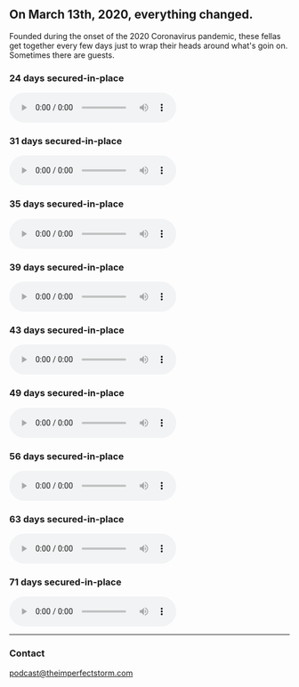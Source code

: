 ## On March 13th, 2020, everything changed.

Founded during the onset of the 2020 Coronavirus pandemic, these fellas get together every
few days just to wrap their heads around what's goin on. Sometimes there are guests.

### 24 days secured-in-place

<audio
        controls
        src="https://archive.org/download/20200405212913/2020-04-05%2021-29-13.mp3">
            Your browser does not support the
            <code>audio</code> element.
    </audio>
 

### 31 days secured-in-place

<audio
        controls
        src="https://archive.org/download/20200414220357/2020-04-14%2022-03-57.mp3">
            Your browser does not support the
            <code>audio</code> element.
    </audio>
    

### 35 days secured-in-place

<audio
        controls
        src="https://archive.org/download/2020-04-13/2020-04-13.mp3">
            Your browser does not support the
            <code>audio</code> element.
    </audio>

### 39 days secured-in-place

<audio
        controls
        src="https://archive.org/download/2020-04-22-21-40-12/2020-04-22%2021-40-12.mp3">
            Your browser does not support the
            <code>audio</code> element.
    </audio>
    
### 43 days secured-in-place

   <audio
        controls
        src="https://archive.org/download/2020-04-26_20200427/2020-04-26.mp3">
            Your browser does not support the
            <code>audio</code> element.
    </audio>
    
### 49 days secured-in-place

   <audio
        controls
        src="https://ia601507.us.archive.org/18/items/2020-05-02/2020-05-02.mp3">
            Your browser does not support the
            <code>audio</code> element.
    </audio>

### 56 days secured-in-place


   <audio
        controls
        src="https://archive.org/download/2020-05-09/2020-05-09.mp3">
            Your browser does not support the
            <code>audio</code> element.
    </audio>

### 63 days secured-in-place

   <audio
        controls
        src="https://archive.org/download/2020.05.16/2020.05.16.mp3">
            Your browser does not support the
            <code>audio</code> element.
    </audio>
    
### 71 days secured-in-place

   <audio
        controls
        src="https://ia601403.us.archive.org/4/items/2020-05-24_202005/2020-05-24.mp3">
            Your browser does not support the
            <code>audio</code> element.
    </audio>
    
---

### Contact

podcast@theimperfectstorm.com

